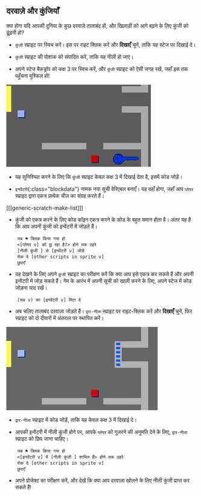 ## दरवाज़े और कुंजियाँ

क्या होगा यदि आपकी दुनिया के कुछ दरवाज़े तालाबंद हों, और खिलाड़ी को आगे बढ़ने के लिए कुंजी को ढूंढ़नी हो?

+ `कुंजी` स्प्राइट पर स्विच करें। इस पर राइट क्लिक करें और **दिखाएँ** चुनें, ताकि यह स्टेज पर दिखाई दे।

+ `कुंजी` स्प्राइट की पोशाक को संपादित करें, ताकि यह नीली हो जाए।

+ अपने स्टेज बैकड्रॉप को कक्ष 3 पर स्विच करें, और `कुंजी` स्प्राइट को ऐसी जगह रखें, जहाँ इस तक पहुँचना मुश्किल हो!

 ![screenshot](images/world-key.png)

+ यह सुनिश्चित करने के लिए कि `कुंजी` स्प्राइट केवल कक्ष 3 में दिखाई देता है, इसमें कोड जोड़ें।

+ `इनवेंटरी`{:class="blockdata"} नामक नया सूची वेरिएबल बनाएँ। यह वहाँ होगा, जहाँ आप `प्लेयर` स्प्राइट द्वारा एकत्र प्रत्येक चीज़ का संग्रह करते हैं।

[[[generic-scratch-make-list]]]

+ कुंजी को एकत्र करने के लिए कोड कॉइन एकत्र करने के कोड के बहुत समान होता है। अंतर यह है कि आप अपनी कुंजी को इन्वेंटरी में जोड़ते हैं।

```blocks
	जब ⚑ क्लिक किया गया हो
	<[प्लेयर v] को छू रहा है?> होने तक ठहरे
	[नीली कुंजी ] से [इनवेंटरी v] जोङें
	रोक दे [other scripts in sprite v]
	छुपाएँ
```

+ यह देखने के लिए अपने `कुंजी` स्प्राइट का परीक्षण करें कि क्या आप इसे एकत्र कर सकते हैं और अपनी इन्वेंटरी में जोड़ सकते हैं। गेम के आरंभ में अपनी सूची को खाली करने के लिए, अपने स्टेज में कोड जोड़ना याद रखें।

```blocks
	(सब v) का [इनवेंटरी v] मिटा दे
```

+ अब चलिए तालाबंद दरवाज़ा जोड़ते हैं। `द्वार-नीला` स्प्राइट पर राइट-क्लिक करें और **दिखाएँ** चुनें, फिर स्प्राइट को दो दीवारों में अंतराल पर स्थापित करें।

![screenshot](images/world-door.png)

+ `द्वार-नीला` स्प्राइट में कोड जोड़ें, ताकि यह केवल कक्ष 3 में दिखाई दे।

+ आपकी इन्वेंटरी में नीली कुंजी होने पर, आपके `प्लेयर` को गुजरने की अनुमति देने के लिए, `द्वार-नीला` स्प्राइट को छिप जाना चाहिए।

```blocks
	जब ⚑ क्लिक किया गया हो
	<[इनवेंटरी v] में [नीली कुंजी ] शामिल हैं> होने तक ठहरे
	रोक दे [other scripts in sprite v]
	छुपाएँ
```

+ अपने प्रोजेक्ट का परीक्षण करें, और देखें कि क्या आप दरवाज़ा खोलने के लिए नीली कुंजी प्राप्त कर सकते हैं!

